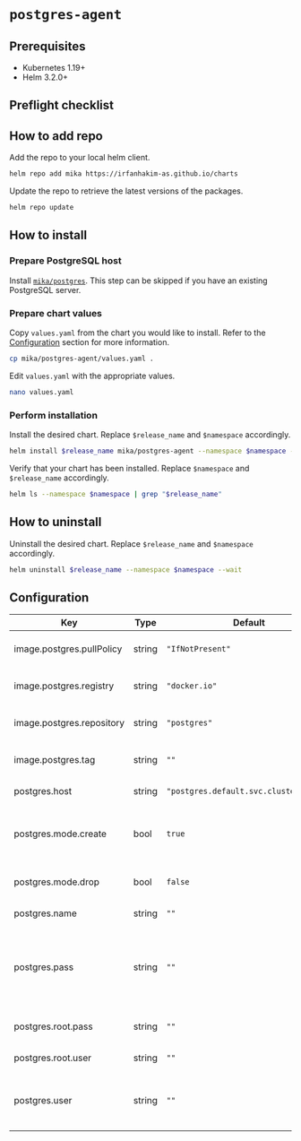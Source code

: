 # `postgres-agent`

## Prerequisites

- Kubernetes 1.19+
- Helm 3.2.0+

## Preflight checklist

## How to add repo

Add the repo to your local helm client.

```sh
helm repo add mika https://irfanhakim-as.github.io/charts
```

Update the repo to retrieve the latest versions of the packages.

```sh
helm repo update
```

## How to install

### Prepare PostgreSQL host

Install [`mika/postgres`](../postgres/). This step can be skipped if you have an existing PostgreSQL server.

### Prepare chart values

Copy `values.yaml` from the chart you would like to install. Refer to the [Configuration](#configuration) section for more information.

```sh
cp mika/postgres-agent/values.yaml .
```

Edit `values.yaml` with the appropriate values.

```sh
nano values.yaml
```

### Perform installation

Install the desired chart. Replace `$release_name` and `$namespace` accordingly.

```sh
helm install $release_name mika/postgres-agent --namespace $namespace --create-namespace --values values.yaml --wait
```

Verify that your chart has been installed. Replace `$namespace` and `$release_name` accordingly.

```sh
helm ls --namespace $namespace | grep "$release_name"
```

## How to uninstall

Uninstall the desired chart. Replace `$release_name` and `$namespace` accordingly.

```sh
helm uninstall $release_name --namespace $namespace --wait
```

## Configuration

| Key | Type | Default | Description |
|-----|------|---------|-------------|
| image.postgres.pullPolicy | string | `"IfNotPresent"` | Postgres image pull policy |
| image.postgres.registry | string | `"docker.io"` | Postgres image registry |
| image.postgres.repository | string | `"postgres"` | Postgres image repository |
| image.postgres.tag | string | `""` | Postgres image version |
| postgres.host | string | `"postgres.default.svc.cluster.local"` | Postgres server |
| postgres.mode.create | bool | `true` | Enable create database and user mode |
| postgres.mode.drop | bool | `false` | Enable drop database mode |
| postgres.name | string | `""` | Database name |
| postgres.pass | string | `""` | Database user password. Only required in create mode. |
| postgres.root.pass | string | `""` | Database root user password |
| postgres.root.user | string | `""` | Database root user |
| postgres.user | string | `""` | Database user. Only required in create mode. |
